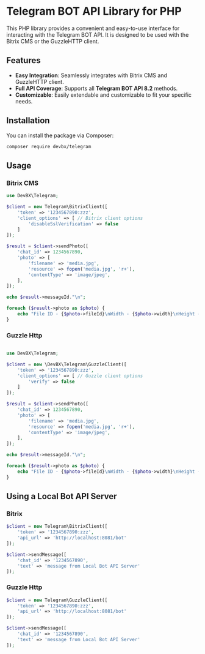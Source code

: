 # Telegram BOT API Library for PHP

This PHP library provides a convenient and easy-to-use interface for interacting with the Telegram BOT API. It is designed to be used with the Bitrix CMS or the GuzzleHTTP client.

## Features

- **Easy Integration**: Seamlessly integrates with Bitrix CMS and GuzzleHTTP client.
- **Full API Coverage**: Supports all <b>Telegram BOT API 8.2</b> methods.
- **Customizable**: Easily extendable and customizable to fit your specific needs.

## Installation

You can install the package via Composer:

```sh
composer require devbx/telegram
```

## Usage

### Bitrix CMS

```php
use DevBX\Telegram;

$client = new Telegram\BitrixClient([
    'token' => '1234567890:zzz',
    'client_options' => [ // Bitrix client options
        'disableSslVerification' => false
    ]
]);

$result = $client->sendPhoto([
    'chat_id' => 1234567890,
    'photo' => [
        'filename' => 'media.jpg',
        'resource' => fopen('media.jpg', 'r+'),
        'contentType' => 'image/jpeg',
    ],
]);

echo $result->messageId."\n";

foreach ($result->photo as $photo) {
    echo "File ID - {$photo->fileId}\nWidth - {$photo->width}\nHeight - {$photo->height}\nFile size - {$photo->fileSize}\n\n";
}

```

### Guzzle Http

```php

use DevBX\Telegram;

$client = new \DevBX\Telegram\GuzzleClient([
    'token' => '1234567890:zzz',
    'client_options' => [ // Guzzle client options
        'verify' => false
    ]
]);

$result = $client->sendPhoto([
    'chat_id' => 1234567890,
    'photo' => [
        'filename' => 'media.jpg',
        'resource' => fopen('media.jpg', 'r+'),
        'contentType' => 'image/jpeg',
    ],
]);

echo $result->messageId."\n";

foreach ($result->photo as $photo) {
    echo "File ID - {$photo->fileId}\nWidth - {$photo->width}\nHeight - {$photo->height}\nFile size - {$photo->fileSize}\n\n";
}


```

## Using a Local Bot API Server

### Bitrix
```php
$client = new Telegram\BitrixClient([
    'token' => '1234567890:zzz',
    'api_url' => 'http://localhost:8081/bot'
]);

$client->sendMessage([
    'chat_id' => '1234567890',
    'text' => 'message from Local Bot API Server'
]);
```

### Guzzle Http
```php
$client = new Telegram\GuzzleClient([
    'token' => '1234567890:zzz',
    'api_url' => 'http://localhost:8081/bot'
]);

$client->sendMessage([
    'chat_id' => '1234567890',
    'text' => 'message from Local Bot API Server'
]);
```